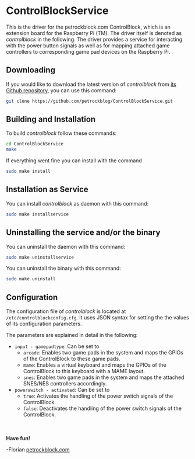 ControlBlockService
===================

This is the driver for the petrockblock.com ControlBlock, which is an extension board for the Raspberry Pi (TM). The driver itself is denoted as _controlblock_ in the following. The driver provides a service for interacting with the power button signals as well as for mapping attached game controllers to corresponding game pad devices on the Raspberry Pi.

## Downloading

If you would like to download the latest version of _controlblock_ from [its Github repository](https://github.com/petrockblog/ControlBlockService), you can use this command:
```bash
git clone https://github.com/petrockblog/ControlBlockService.git
```

## Building and Installation

To build _controlblock_ follow these commands:
```bash
cd ControlBlockService
make
```

If everything went fine you can install with the command
```bash
sudo make install
```

## Installation as Service

You can install _controlblock_ as daemon with this command:
```bash
sudo make installservice
```

## Uninstalling the service and/or the binary

You can uninstall the daemon with this command:
```bash
sudo make uninstallservice
```

You can uninstall the binary with this command:
```bash
sudo make uninstall
```

## Configuration

The configuration file of _controlblock_ is located at ```/etc/controlblockconfig.cfg```. It uses JSON syntax for setting the the values of its configuration parameters.

The parameters are explained in detail in the following:

 - ```input - gamepadtype```: Can be set to 
     + ```arcade```: Enables two game pads in the system and maps the GPIOs of the ControlBlock to these game pads.
     + ```mame```: Enables a virtual keyboard and maps the GPIOs of the ControlBlock to this keyboard with a MAME layout.
     + ```snes```: Enables two game pads in the system and maps the attached SNES/NES controllers accordingly.
 - ```powerswitch - activated```: Can be set to
     + ```true```: Activates the handling of the power switch signals of the ControlBlock.
     + ```false```: Deactivates the handling of the power switch signals of the ControlBlock.

<br><br>
__Have fun!__

-Florian [petrockblock.com](http://blog.petrockblock.com)